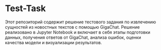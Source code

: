# Test-Task
Этот репозиторий содержит решение тестового задания по извлечению сущностей из новостных текстов с помощью GigaChat. Решение реализовано в Jupyter Notebook и включает в себя этапы подготовки данных, получения ответов от GigaChat, анализа ошибок, оценки качества модели и визуализации результатов.
